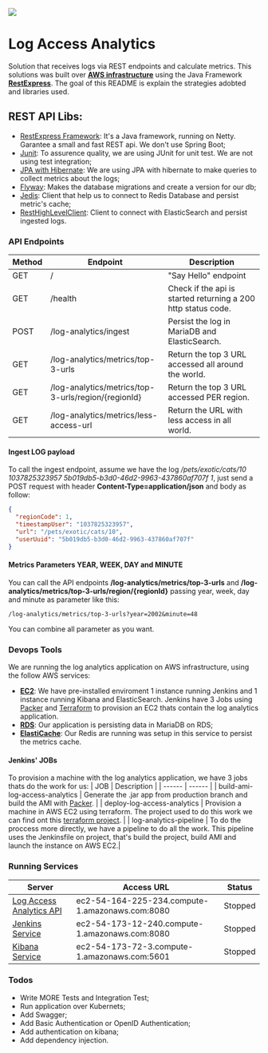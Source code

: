 [![](https://ilegra.com/en/wp-content/themes/ilegra-wp-theme/images/Logo.svg)](https://ilegra.com/en/)

# Log Access Analytics
Solution that receives logs via REST endpoints and calculate metrics. This solutions was built over [**AWS infrastructure**](https://console.aws.amazon.com/) using the Java Framework [**RestExpress**](https://github.com/RestExpress/RestExpress). The goal of this README is explain the strategies adobted and libraries used.

## REST API Libs:
* [RestExpress Framework](https://github.com/RestExpress/RestExpress): It's a Java framework, running on Netty. Garantee a small and fast REST api. We don't use Spring Boot;
* [Junit](https://junit.org/): To assurence quality, we are using JUnit for unit test. We are not using test integration;
* [JPA with Hibernate](https://hibernate.org/): We are using JPA with hibernate to make queries to collect metrics about the logs;
* [Flyway](https://flywaydb.org/): Makes the database migrations and create a version for our db;
* [Jedis](https://github.com/xetorthio/jedis): Client that help us to connect to Redis Database and persist metric's cache;
* [RestHighLevelClient](https://www.elastic.co/guide/en/elasticsearch/client/java-rest/master/java-rest-high.html): Client to connect with ElasticSearch and persist ingested logs.

### API Endpoints
|   Method   | Endpoint | Description          |
| ---------- | -------- |--------------------- |
|     GET    | /        | "Say Hello" endpoint                                                                         |
|     GET    | /health  | Check if the api is started returning a 200 http status code.                                |
|     POST   | /log-analytics/ingest                              |Persist the log in MariaDB and ElasticSearch.       |
|     GET    | /log-analytics/metrics/top-3-urls                   |Return the top 3 URL accessed all around the world.|
|     GET    | /log-analytics/metrics/top-3-urls/region/{regionId} |Return the top 3 URL accessed PER region.          |
|     GET    | /log-analytics/metrics/less-access-url              |Return the URL with less access in all world.      |

#### Ingest LOG payload
To call the ingest endpoint, assume we have the log */pets/exotic/cats/10 1037825323957 5b019db5-b3d0-46d2-9963-437860af707f 1*, just send a POST request with header **Content-Type=application/json** and body as follow:
```json
{
  "regionCode": 1,
  "timestampUser": "1037825323957",
  "url": "/pets/exotic/cats/10",
  "userUuid": "5b019db5-b3d0-46d2-9963-437860af707f"
}
```

#### Metrics Parameters YEAR, WEEK, DAY and MINUTE
You can call the API endpoints **/log-analytics/metrics/top-3-urls** and **/log-analytics/metrics/top-3-urls/region/{regionId}** passing year, week, day and minute as parameter like this:
```
/log-analytics/metrics/top-3-urls?year=2002&minute=48
```
You can combine all parameter as you want.

### Devops Tools

We are running the log analytics application on AWS infrastructure, using the follow AWS services:

*  **[EC2](https://console.aws.amazon.com/ec2/)**: We have pre-installed enviroment 1 instance running Jenkins and 1 instance running Kibana and ElasticSearch. Jenkins have 3 Jobs using [Packer](https://packer.io/) and [Terraform](https://www.terraform.io/) to provision an EC2 thats contain the log analytics application.
*  **[RDS](https://console.aws.amazon.com/rds/)**: Our application is persisting data in MariaDB on RDS;
*  **[ElastiCache](https://console.aws.amazon.com/elasticache/)**: Our Redis are running was setup in this service to persist the metrics cache.

#### Jenkins' JOBs
To provision a machine with the log analytics application, we have 3 jobs thats do the work for us:
| JOB | Description |
| ------ | ------ |
| build-ami-log-access-analytics | Generate the .jar app from production branch and build the AMI with [Packer](https://packer.io/). |
| deploy-log-access-analytics    | Provision a machine in AWS EC2 using terraform. The project used to do this work we can find ont this [terraform project](https://github.com/zzanette/terraform-log-access-analytics). |
| log-analytics-pipeline | To do the proccess more directly, we have a pipeline to do all the work. This pipeline uses the Jenkinsfile on project, that's build the project, build AMI and launch the instance on AWS EC2.|


### Running Services
|                             Server                                                  |  Access URL                                    | Status |                               
| ------------------------------------------------------------------------------------|------------------------------------------------|--------|
| [Log Access Analytics API](http://ec2-54-164-225-234.compute-1.amazonaws.com:8080) | ec2-54-164-225-234.compute-1.amazonaws.com:8080 | Stopped|
| [Jenkins Service](http://ec2-54-173-12-240.compute-1.amazonaws.com:8080)           | ec2-54-173-12-240.compute-1.amazonaws.com:8080  | Stopped|
| [Kibana Service](http://ec2-54-173-72-3.compute-1.amazonaws.com:5601)              | ec2-54-173-72-3.compute-1.amazonaws.com:5601    | Stopped|

### Todos
 - Write MORE Tests and Integration Test;
 - Run application over Kubernets;
 - Add Swagger;
 - Add Basic Authentication or OpenID Authentication;
 - Add authentication on kibana;
 - Add dependency injection.
